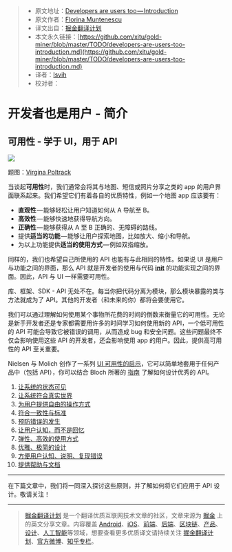 > * 原文地址：[Developers are users too — Introduction](https://medium.com/google-developers/developers-are-users-too-introduction-fefdb42f05a)
> * 原文作者：[Florina Muntenescu](https://medium.com/@florina.muntenescu?source=post_header_lockup)
> * 译文出自：[掘金翻译计划](https://github.com/xitu/gold-miner)
> * 本文永久链接：[https://github.com/xitu/gold-miner/blob/master/TODO/developers-are-users-too-introduction.md](https://github.com/xitu/gold-miner/blob/master/TODO/developers-are-users-too-introduction.md)
> * 译者：[lsvih](https://github.com/lsvih)
> * 校对者：

# 开发者也是用户 - 简介

## 可用性 - 学于 UI，用于 API

![](https://cdn-images-1.medium.com/max/2000/1*KwDN8m7j1MLxObs2-znrVA.png)

题图：[Virgina Poltrack](https://twitter.com/VPoltrack)

当谈起**可用性**时，我们通常会将其与地图、短信或照片分享之类的 app 的用户界面联系起来。我们希望它们有着各自的优质特性，例如一个地图 app 应该要有：

* **直观性** — 能够轻松让用户知道如何从 A 导航至 B。
* **高效性** — 能够快速地获得导航方向。
* **正确性** — 能够获得从 A 至 B 正确的、无障碍的路线。
* 提供**适当的功能** — 能够让用户探索地图，比如放大、缩小和导航。
* 为以上功能提供**适当的使用方式** — 例如双指缩放。

同样的，我们也希望自己所使用的 API 也能有与此相同的特性。如果说 UI 是用户与功能之间的界面，那么 API 就是开发者的使用与代码 [__init__](media/__init__.py) 的功能实现之间的界面。因此，API 与 UI 一样需要可用性。 

库、框架、SDK - API 无处不在。每当你把代码分离为模块，那么模块暴露的类与方法就成为了 API。其他的开发者（和未来的你）都将会要使用它。

我们可以通过理解如何使用某个事物所花费的时间的倒数来衡量它的可用性。无论是新手开发者还是专家都需要用许多的时间学习如何使用新的 API，一个低可用性的 API 可能会导致它被错误的调用，从而造成 bug 和安全问题。这些问题最终不仅会影响使用这些 API 的开发者，还会影响使用 app 的用户。因此，提供高可用性的 API 至关重要。

Nielsen 与 Molich 创作了一系列 [UI 可用性的启示](https://www.nngroup.com/articles/ten-usability-heuristics/)，它可以简单地套用于任何产品中（包括 API），你可以结合 Bloch 所著的 [指南](https://dl.acm.org/citation.cfm?id=1176622) 了解如何设计优秀的 API。

1. [让系统的状态可见](https://medium.com/google-developers/developers-are-users-too-part-1-c753483a50dc#a062)
2. [让系统符合真实世界](https://medium.com/google-developers/developers-are-users-too-part-1-c753483a50dc#fd9a)
3. [为用户提供自由的操作方式](https://medium.com/google-developers/developers-are-users-too-part-1-c753483a50dc#52bc)
4. [符合一致性与标准](https://medium.com/google-developers/developers-are-users-too-part-1-c753483a50dc#7d0b)
5. [预防错误的发生](https://medium.com/google-developers/developers-are-users-too-part-1-c753483a50dc#6f9b)
6. [让用户认知，而不是回忆](https://medium.com/google-developers/developers-are-users-too-part-2-96e03fe17535#b705)
7. [弹性、高效的使用方式](https://medium.com/google-developers/developers-are-users-too-part-2-96e03fe17535#0709)
8. [优雅、极简的设计](https://medium.com/google-developers/developers-are-users-too-part-2-96e03fe17535#3033)
9. [方便用户认知、说明、复现错误](https://medium.com/google-developers/developers-are-users-too-part-2-96e03fe17535#d40e)
10. [提供帮助与文档](https://medium.com/google-developers/developers-are-users-too-part-2-96e03fe17535#e86b)

* * *

在下篇文章中，我们将一同深入探讨这些原则，并了解如何将它们应用于 API 设计。敬请关注！

---

> [掘金翻译计划](https://github.com/xitu/gold-miner) 是一个翻译优质互联网技术文章的社区，文章来源为 [掘金](https://juejin.im) 上的英文分享文章。内容覆盖 [Android](https://github.com/xitu/gold-miner#android)、[iOS](https://github.com/xitu/gold-miner#ios)、[前端](https://github.com/xitu/gold-miner#前端)、[后端](https://github.com/xitu/gold-miner#后端)、[区块链](https://github.com/xitu/gold-miner#区块链)、[产品](https://github.com/xitu/gold-miner#产品)、[设计](https://github.com/xitu/gold-miner#设计)、[人工智能](https://github.com/xitu/gold-miner#人工智能)等领域，想要查看更多优质译文请持续关注 [掘金翻译计划](https://github.com/xitu/gold-miner)、[官方微博](http://weibo.com/juejinfanyi)、[知乎专栏](https://zhuanlan.zhihu.com/juejinfanyi)。
